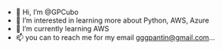 - 👋 Hi, I’m @GPCubo
- 👀 I’m interested in learning more about Python, AWS, Azure
- 🌱 I’m currently learning AWS
- 📫 you can to reach me for my email gggpantin@gmail.com...

<!---
GPCubo/GPCubo is a ✨ special ✨ repository because its `README.md` (this file) appears on your GitHub profile.
You can click the Preview link to take a look at your changes.
--->
